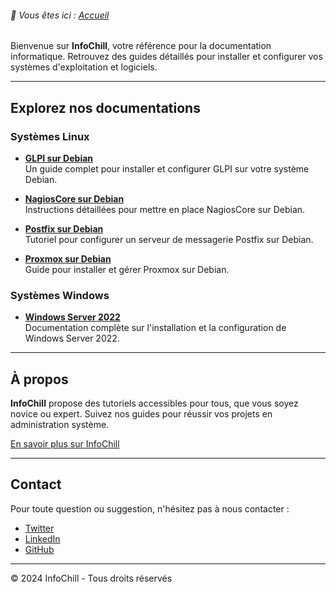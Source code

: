 <link rel="stylesheet" type="text/css" href="/assets/css/dark-theme.css">

###### 📂 Vous êtes ici : [Accueil](index.md)


Bienvenue sur **InfoChill**, votre référence pour la documentation informatique. Retrouvez des guides détaillés pour installer et configurer vos systèmes d'exploitation et logiciels.

---

## Explorez nos documentations

### Systèmes Linux
- **[GLPI sur Debian](linux/glpi-debian/index.md)**  
  Un guide complet pour installer et configurer GLPI sur votre système Debian.
  
- **[NagiosCore sur Debian](linux/nagioscore-debian/index.md)**  
  Instructions détaillées pour mettre en place NagiosCore sur Debian.

- **[Postfix sur Debian](linux/postfix-debian/index.md)**  
  Tutoriel pour configurer un serveur de messagerie Postfix sur Debian.

- **[Proxmox sur Debian](linux/proxmox-debian/index.md)**  
  Guide pour installer et gérer Proxmox sur Debian.

### Systèmes Windows
- **[Windows Server 2022](windows/winserv2022/index.md)**  
  Documentation complète sur l'installation et la configuration de Windows Server 2022.

---

## À propos

**InfoChill** propose des tutoriels accessibles pour tous, que vous soyez novice ou expert. Suivez nos guides pour réussir vos projets en administration système.

[En savoir plus sur InfoChill](about.md)

---

## Contact

Pour toute question ou suggestion, n'hésitez pas à nous contacter :
- [Twitter](#)  
- [LinkedIn](#)  
- [GitHub](#)  

---

&copy; 2024 InfoChill - Tous droits réservés
